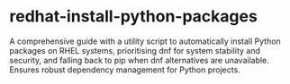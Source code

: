 # redhat-install-python-packages
A comprehensive guide with a utility script to automatically install Python packages on RHEL systems, prioritising dnf for system stability and security, and falling back to pip when dnf alternatives are unavailable. Ensures robust dependency management for Python projects.
